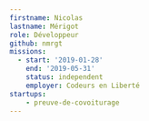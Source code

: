```yaml
---
firstname: Nicolas
lastname: Mérigot
role: Développeur
github: nmrgt
missions:
  - start: '2019-01-28'
    end: '2019-05-31'
    status: independent
    employer: Codeurs en Liberté
startups:
    - preuve-de-covoiturage
---
```


